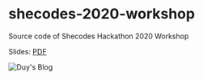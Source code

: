 # shecodes-2020-workshop
Source code of Shecodes Hackathon 2020 Workshop

Slides: [PDF](https://github.com/huynhducduy/shecodes-2020-workshop/blob/master/SheCodes%20Hackathon%202020%20-%20AWS%20Workshop.pdf)

![Duy's Blog](https://i.imgur.com/6fgOHgs.png)
